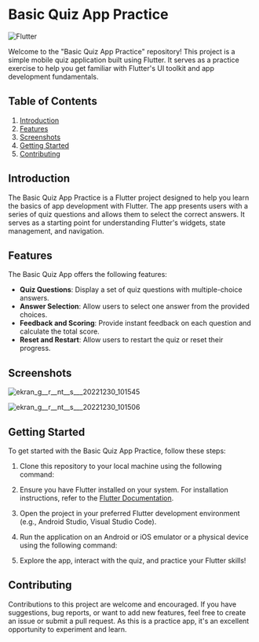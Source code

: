 # Basic Quiz App Practice

![Flutter](https://img.shields.io/badge/Flutter-Quiz%20App%20Practice-brightgreen.svg)

Welcome to the "Basic Quiz App Practice" repository! This project is a simple mobile quiz application built using Flutter. It serves as a practice exercise to help you get familiar with Flutter's UI toolkit and app development fundamentals.

## Table of Contents

1. [Introduction](#introduction)
2. [Features](#features)
3. [Screenshots](#screenshots)
4. [Getting Started](#getting-started)
5. [Contributing](#contributing)


## Introduction

The Basic Quiz App Practice is a Flutter project designed to help you learn the basics of app development with Flutter. The app presents users with a series of quiz questions and allows them to select the correct answers. It serves as a starting point for understanding Flutter's widgets, state management, and navigation.

## Features

The Basic Quiz App offers the following features:

- **Quiz Questions**: Display a set of quiz questions with multiple-choice answers.
- **Answer Selection**: Allow users to select one answer from the provided choices.
- **Feedback and Scoring**: Provide instant feedback on each question and calculate the total score.
- **Reset and Restart**: Allow users to restart the quiz or reset their progress.

## Screenshots
![ekran_g__r__nt__s___20221230_101545](https://github.com/maturyusuf/Flutter-Witcher-Project/assets/75329717/6b77521e-638d-402b-9c6e-1365100fc1b2)

![ekran_g__r__nt__s___20221230_101506](https://github.com/maturyusuf/Flutter-Witcher-Project/assets/75329717/b95a8ee4-1e8d-4263-acff-1e1b91d3850b)

## Getting Started

To get started with the Basic Quiz App Practice, follow these steps:

1. Clone this repository to your local machine using the following command:


2. Ensure you have Flutter installed on your system. For installation instructions, refer to the [Flutter Documentation](https://flutter.dev/docs/get-started/install).

3. Open the project in your preferred Flutter development environment (e.g., Android Studio, Visual Studio Code).

4. Run the application on an Android or iOS emulator or a physical device using the following command:


5. Explore the app, interact with the quiz, and practice your Flutter skills!

## Contributing

Contributions to this project are welcome and encouraged. If you have suggestions, bug reports, or want to add new features, feel free to create an issue or submit a pull request. As this is a practice app, it's an excellent opportunity to experiment and learn.

